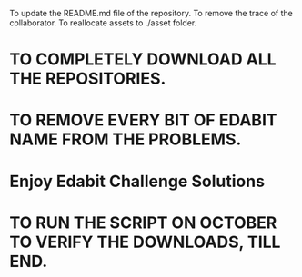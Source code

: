 To update the README.md file of the repository.
To remove the trace of the collaborator.
To reallocate assets to ./asset folder.

# TO COMPLETELY DOWNLOAD ALL THE REPOSITORIES.
# TO REMOVE EVERY BIT OF EDABIT NAME FROM THE PROBLEMS.
# Enjoy Edabit Challenge Solutions
# TO RUN THE SCRIPT ON OCTOBER TO VERIFY THE DOWNLOADS, TILL END.
